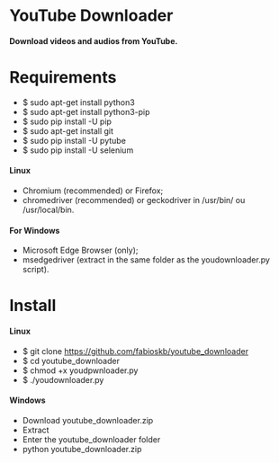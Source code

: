 # YouTube Downloader
  #### Download videos and audios from YouTube.

# Requirements
* $ sudo apt-get install python3
* $ sudo apt-get install python3-pip
* $ sudo pip install -U pip
* $ sudo apt-get install git
* $ sudo pip install -U pytube
* $ sudo pip install -U selenium
#### Linux
* Chromium (recommended) or Firefox;
* chromedriver (recommended) or geckodriver in /usr/bin/ ou /usr/local/bin.
#### For Windows
* Microsoft Edge Browser (only);
* msedgedriver (extract in the same folder as the youdownloader.py script).

# Install
#### Linux
* $ git clone https://github.com/fabioskb/youtube_downloader
* $ cd youtube_downloader
* $ chmod +x youdpwnloader.py
* $ ./youdownloader.py
#### Windows
* Download youtube_downloader.zip
* Extract
* Enter the youtube_downloader folder
* python youtube_downloader.zip
